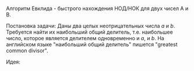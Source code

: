 Алгоритм Евклида - быстрого нахождения НОД/НОК для двух чисел A и B.

Постановка задачи: Даны два целых неотрицательных числа $a$ и $b$. Требуется найти их наибольший общий делитель, т.е. наибольшее число, которое является делителем одновременно и $a$, и $b$. На английском языке "наибольший общий делитель" пишется "greatest common divisor".

Идея: 